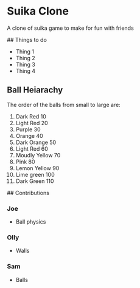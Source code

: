 # Suika Clone

A clone of suika game to make for fun with friends

## Things to do

- Thing 1
- Thing 2
- Thing 3
- Thing 4

## Ball Heiarachy

The order of the balls from small to large are:

1. Dark Red 10
2. Light Red 20
3. Purple 30
4. Orange 40
5. Dark Orange 50
6. Light Red 60
7. Moudly Yellow 70
8. Pink 80
9. Lemon Yellow 90
10. Lime green 100
11. Dark Green 110

## Contributions

### Joe

- Ball physics

### Olly

- Walls

### Sam

- Balls
